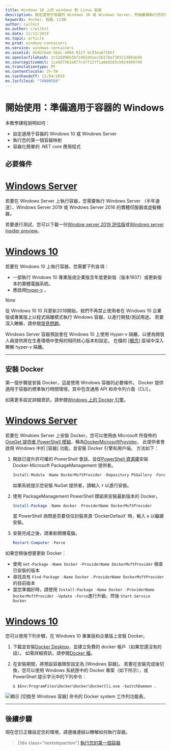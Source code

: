 ```yaml
---
title: Windows 10 上的 windows 和 Linux 容器
description: 設定適用于容器的 Windows 10 或 Windows Server，然後繼續執行您的第一個容器映射。
keywords: docker、容器、LCOW
author: cwilhit
ms.author: crwilhit
ms.date: 11/12/2019
ms.topic: article
ms.prod: windows-containers
ms.service: windows-containers
ms.assetid: bb9bfbe0-5bdc-4984-912f-9c93ea67105f
ms.openlocfilehash: 2c52dd96b3bf2402d41ec5b178af36521d00a649
ms.sourcegitcommit: 1ca9d7562a877c47f227f1a8e6583cb024909749
ms.translationtype: MT
ms.contentlocale: zh-TW
ms.lasthandoff: 12/04/2019
ms.locfileid: "74909558"
---
```

# <a name="get-started-prep-windows-for-containers"></a>開始使用：準備適用于容器的 Windows

本教學課程說明如何：

- 設定適用于容器的 Windows 10 或 Windows Server
- 執行您的第一個容器映射
- 容器化簡單的 .NET core 應用程式

## <a name="prerequisites"></a>必要條件

<!-- start tab view -->
# <a name="windows-servertabwindows-server"></a>[Windows Server](#tab/Windows-Server)

若要在 Windows Server 上執行容器，您需要執行 Windows Server （半年通道）、Windows Server 2019 或 Windows Server 2016 的實體伺服器或虛擬機器。

若要進行測試，您可以下載一份[Window server 2019 評估版](https://www.microsoft.com/evalcenter/evaluate-windows-server-2019 )或[Windows server Insider preview](https://insider.windows.com/for-business-getting-started-server/)。

# <a name="windows-10tabwindows-10-client"></a>[Windows 10](#tab/Windows-10-Client)

若要在 Windows 10 上執行容器，您需要下列各項：

- 一部執行 Windows 10 專業版或企業版含年度更新版（版本1607）或更新版本的實體電腦系統。
- 應啟用[hyper-v](https://docs.microsoft.com/virtualization/hyper-v-on-windows/reference/hyper-v-requirements) 。

> [!NOTE]
>  從 Windows 10 10 月更新2018開始，我們不再禁止使用者在 Windows 10 企業版或專業版上以程式隔離模式執行 Windows 容器，以進行開發/測試用途。 若要深入瞭解，請參閱[常見問題](../about/faq.md)。 
> 
> Windows Server 容器預設會在 Windows 10 上使用 Hyper-v 隔離，以便為開發人員提供將在生產環境中使用的相同核心版本和設定。 在檔的 [[概念](../manage-containers/hyperv-container.md)] 區域中深入瞭解 hyper-v 隔離。

---
<!-- stop tab view -->

## <a name="install-docker"></a>安裝 Docker

第一個步驟是安裝 Docker，這是使用 Windows 容器的必要條件。 Docker 提供適用于容器的標準執行時間環境，其中包含通用 API 和命令列介面（CLI）。

如需更多設定詳細資訊，請參閱[Windows 上的 Docker 引擎](../manage-docker/configure-docker-daemon.md)。

<!-- start tab view -->
# <a name="windows-servertabwindows-server"></a>[Windows Server](#tab/Windows-Server)

若要在 Windows Server 上安裝 Docker，您可以使用由 Microsoft 所發佈的[OneGet 提供者 PowerShell 模組](https://github.com/oneget/oneget)，稱為[DockerMicrosoftProvider](https://github.com/OneGet/MicrosoftDockerProvider)。 此提供者會啟用 Windows 中的 [容器] 功能，並安裝 Docker 引擎和用戶端。 方法如下：

1. 開啟已提升許可權的 PowerShell 會話，並從[PowerShell 資源庫](https://www.powershellgallery.com/packages/DockerMsftProvider)安裝 Docker-Microsoft PackageManagement 提供者。

   ```powershell
   Install-Module -Name DockerMsftProvider -Repository PSGallery -Force
   ```

   如果系統提示您安裝 NuGet 提供者，請輸入 `Y` 以進行安裝。

2. 使用 PackageManagement PowerShell 模組來安裝最新版本的 Docker。

   ```powershell
   Install-Package -Name docker -ProviderName DockerMsftProvider
   ```

   當 PowerShell 詢問是否要信任封裝來源 'DockerDefault' 時，輸入 `A` 以繼續安裝。
3. 安裝完成之後，請重新開機電腦。

   ```powershell
   Restart-Computer -Force
   ```

如果您稍後想要更新 Docker：

- 使用 `Get-Package -Name Docker -ProviderName DockerMsftProvider` 檢查已安裝的版本
- 尋找具有 `Find-Package -Name Docker -ProviderName DockerMsftProvider` 的目前版本
- 當您準備好時，請使用 `Install-Package -Name Docker -ProviderName DockerMsftProvider -Update -Force`進行升級，然後 `Start-Service Docker`

# <a name="windows-10tabwindows-10-client"></a>[Windows 10](#tab/Windows-10-Client)

您可以使用下列步驟，在 Windows 10 專業版和企業版上安裝 Docker。 

1. 下載並安裝[Docker Desktop](https://store.docker.com/editions/community/docker-ce-desktop-windows)，並建立免費的 docker 帳戶（如果您還沒有的話）。 如需詳細資訊，請參閱[Docker 檔](https://docs.docker.com/docker-for-windows/install)。

2. 在安裝期間，將預設容器類型設定為 [Windows 容器]。 若要在安裝完成後切換，您可以使用 Windows 系統匣中的 Docker 專案（如下所示），或 PowerShell 提示字元中的下列命令：

   ```console
   & $Env:ProgramFiles\Docker\Docker\DockerCli.exe -SwitchDaemon .
   ```

![顯示 [切換至 Windows 容器] 命令的 Docker system 工作列功能表。](./media/docker-for-win-switch.png)

---
<!-- stop tab view -->

## <a name="next-steps"></a>後續步驟

現在您已正確設定您的環境，請遵循連結以瞭解如何執行容器。

> [!div class="nextstepaction"]
> [執行您的第一個容器](./run-your-first-container.md)

